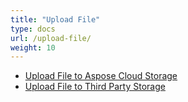 ```yaml
---
title: "Upload File"
type: docs
url: /upload-file/
weight: 10
---
```


- [Upload File to Aspose Cloud Storage](/upload-file-to-aspose-cloud-storage/)
- [Upload File to Third Party Storage](/upload-file-to-third-party-storage/)
